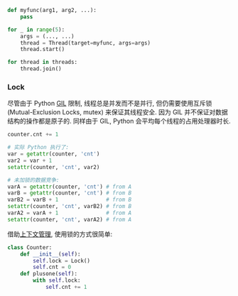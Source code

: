 ```python
def myfunc(arg1, arg2, ...):
	pass

for _ in range(5):
	args = (..., ...)
	thread = Thread(target=myfunc, args=args)
	thread.start()

for thread in threads:
	thread.join()
```


### Lock

尽管由于 Python [GIL](并发.md) 限制, 线程总是并发而不是并行, 但仍需要使用互斥锁 (Mutual-Exclusion Locks, mutex) 来保证其线程安全. 因为 GIL 并不保证对数据结构的操作都是原子的. 同样由于 GIL, Python 会平均每个线程的占用处理器时长.

```python
counter.cnt += 1

# 实际 Python 执行了:
var = getattr(counter, 'cnt')
var2 = var + 1
setattr(counter, 'cnt', var2)

# 未加锁的数据竞争:
varA = getattr(counter, 'cnt') # from A
varB = getattr(counter, 'cnt') # from B
varB2 = varB + 1               # from B
setattr(counter, 'cnt', varB2) # from B
varA2 = varA + 1               # from A
setattr(counter, 'cnt', varA2) # from A
```

借助[上下文管理](contextlib.md), 使用锁的方式很简单:

```python
class Counter:
	def __init__(self):
		self.lock = Lock()
		self.cnt = 0
	def plusone(self):
		with self.lock:
			self.cnt += 1
```

